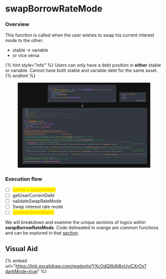 # swapBorrowRateMode

### Overview

This function is called when the user wishes to swap his current interest mode to the other:

* stable -> variable
* or vice versa

{% hint style="info" %}
Users can only have a debt position in **either** stable or variable. Cannot have both stable and variable debt for the same asset.
{% endhint %}

<figure><img src="../.gitbook/assets/image (204).png" alt=""><figcaption></figcaption></figure>

### Execution flow

* [ ] <mark style="color:orange;">cache + updateState</mark>
* [ ] getUserCurrentDebt
* [ ] validateSwapRateMode
* [ ] Swap interest rate mode
* [ ] <mark style="color:orange;">updateInterestRates</mark>

We will breakdown and examine the unique sections of logics within **swapBorrowRateMode**. Code delineated in orange are common functions and can be explored in that [section](common-functions/).

## Visual Aid

{% embed url="https://link.excalidraw.com/readonly/YXcOdQXk6i8oUviCXrOx?darkMode=true" %}
